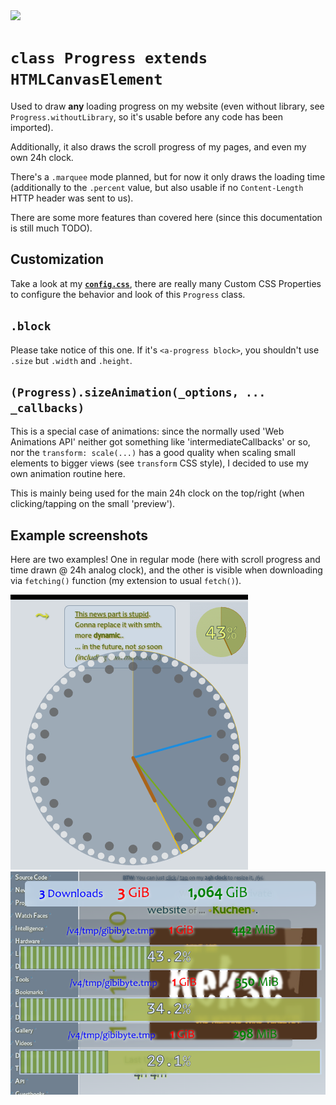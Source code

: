 <img src="https://kekse.biz/github.php?draw&text=`Progress`&override=github:v4" />

# `class Progress extends HTMLCanvasElement`
Used to draw **any** loading progress on my website (even without library, see `Progress.withoutLibrary`, so it's
usable before any code has been imported).

Additionally, it also draws the scroll progress of my pages, and even my own 24h clock.

There's a `.marquee` mode planned, but for now it only draws the loading time (additionally to the `.percent` value,
but also usable if no `Content-Length` HTTP header was sent to us).

There are some more features than covered here (since this documentation is still much TODO).

## Customization
Take a look at my [**`config.css`**](/css/config.css), there are really many Custom CSS Properties to configure
the behavior and look of this `Progress` class.

## `.block`
Please take notice of this one. If it's `<a-progress block>`, you shouldn't use `.size` but `.width` and `.height`.

## `(Progress).sizeAnimation(_options, ... _callbacks)`
This is a special case of animations: since the normally used 'Web Animations API' neither got something like
'intermediateCallbacks' or so, nor the `transform: scale(...)` has a good quality when scaling small elements
to bigger views (see `transform` CSS style), I decided to use my own animation routine here.

This is mainly being used for the main 24h clock on the top/right (when clicking/tapping on the small 'preview').

## Example screenshots
Here are two examples! One in regular mode (here with scroll progress and time drawn @ 24h analog clock), and
the other is visible when downloading via `fetching()` function (my extension to usual `fetch()`).

![scroll & clock](../img/progress-scroll+clock.png)
![blocks @ fetching.js](../img/progress-block.png)
